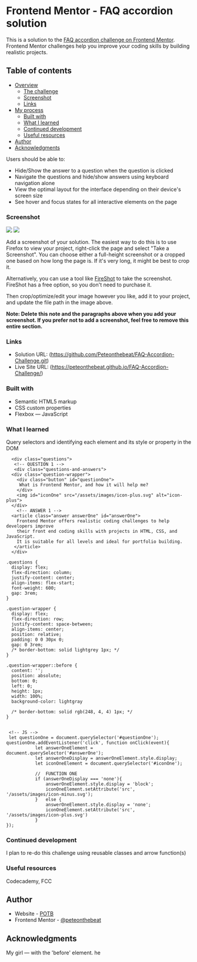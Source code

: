 # Frontend Mentor - FAQ accordion solution

This is a solution to the [FAQ accordion challenge on Frontend Mentor](https://www.frontendmentor.io/challenges/faq-accordion-wyfFdeBwBz). Frontend Mentor challenges help you improve your coding skills by building realistic projects. 

## Table of contents

- [Overview](#overview)
  - [The challenge](#the-challenge)
  - [Screenshot](#screenshot)
  - [Links](#links)
- [My process](#my-process)
  - [Built with](#built-with)
  - [What I learned](#what-i-learned)
  - [Continued development](#continued-development)
  - [Useful resources](#useful-resources)
- [Author](#author)
- [Acknowledgments](#acknowledgments)


Users should be able to:

- Hide/Show the answer to a question when the question is clicked
- Navigate the questions and hide/show answers using keyboard navigation alone
- View the optimal layout for the interface depending on their device's screen size
- See hover and focus states for all interactive elements on the page

### Screenshot

![](./Screenshot_Mobile.png)
![](./Screenshot_Desktop.png)

Add a screenshot of your solution. The easiest way to do this is to use Firefox to view your project, right-click the page and select "Take a Screenshot". You can choose either a full-height screenshot or a cropped one based on how long the page is. If it's very long, it might be best to crop it.

Alternatively, you can use a tool like [FireShot](https://getfireshot.com/) to take the screenshot. FireShot has a free option, so you don't need to purchase it. 

Then crop/optimize/edit your image however you like, add it to your project, and update the file path in the image above.

**Note: Delete this note and the paragraphs above when you add your screenshot. If you prefer not to add a screenshot, feel free to remove this entire section.**

### Links

- Solution URL: (https://github.com/Peteonthebeat/FAQ-Accordion-Challenge.git)
- Live Site URL: (https://peteonthebeat.github.io/FAQ-Accordion-Challenge/)


### Built with

- Semantic HTML5 markup
- CSS custom properties
- Flexbox
— JavaScript

### What I learned

Query selectors and identifying each element and its style or property in the DOM 


<!-- HTML -->
```
  <div class="questions">
   <!-- QUESTION 1 -->
   <div class="questions-and-answers">
  <div class="question-wrapper">
    <div class="button" id="questionOne">
     What is Frontend Mentor, and how it will help me?
    </div>
    <img id="iconOne" src="/assets/images/icon-plus.svg" alt="icon-plus">
  </div>
    <!-- ANSWER 1 -->
  <article class="answer answerOne" id="answerOne">
    Frontend Mentor offers realistic coding challenges to help developers improve
    their front end coding skills with projects in HTML, CSS, and JavaScript.
    It is suitable for all levels and ideal for portfolio building.
   </article>
  </div>
```
<!-- CSS -->
  ```
.questions {
    display: flex;
    flex-direction: column;
    justify-content: center;
    align-items: flex-start;
    font-weight: 600;
    gap: 3rem;
}

.question-wrapper {
    display: flex;
    flex-direction: row;
    justify-content: space-between; 
    align-items: center;
    position: relative;
    padding: 0 0 30px 0;
    gap: 0 3rem;
    /* border-bottom: solid lightgrey 1px; */
}

.question-wrapper::before {
    content: '';
    position: absolute;
    bottom: 0; 
    left: 0;
    height: 1px;
    width: 100%;
    background-color: lightgray
    
    /* border-bottom: solid rgb(248, 4, 4) 1px; */
  }
  ```
 ```

  <!-- JS -->
  let questionOne = document.querySelector('#questionOne'); 
questionOne.addEventListener('click', function onClick(event){
            let answerOneElement = document.querySelector('#answerOne'); 
            let answerOneDisplay = answerOneElement.style.display;
            let iconOneElement = document.querySelector('#iconOne'); 

            //  FUNCTION ONE
            if (answerOneDisplay === 'none'){
                answerOneElement.style.display = 'block'; 
                iconOneElement.setAttribute('src', '/assets/images/icon-minus.svg'); 
            }   else {
                answerOneElement.style.display = 'none'; 
                iconOneElement.setAttribute('src', '/assets/images/icon-plus.svg')
            }
}); 
 ```
### Continued development
I plan to re-do this challenge using reusable classes and arrow function(s)


### Useful resources
Codecademy, FCC

## Author
- Website - [POTB](youtube.com/@potbtech)
- Frontend Mentor - [@peteonthebeat](https://github.com/Peteonthebeat)


## Acknowledgments
My girl — with the 'before' element. he
